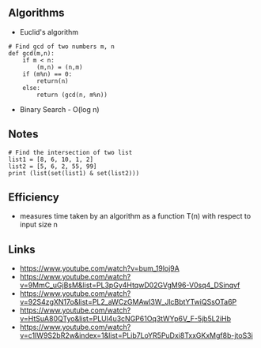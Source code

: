 ## Algorithms
- Euclid's algorithm
```
# Find gcd of two numbers m, n
def gcd(m,n):
    if m < n:
        (m,n) = (n,m)
    if (m%n) == 0:
        return(n)
    else:
        return (gcd(n, m%n))
  ```  
- Binary Search - O(log n)

## Notes
```
# Find the intersection of two list
list1 = [8, 6, 10, 1, 2]
list2 = [5, 6, 2, 55, 99]
print (list(set(list1) & set(list2))) 
```
## Efficiency 
- measures time taken by an algorithm as a function T(n) with respect to input size n


## Links
- https://www.youtube.com/watch?v=bum_19loj9A
- https://www.youtube.com/watch?v=9MmC_uGjBsM&list=PL3pGy4HtqwD02GVgM96-V0sq4_DSinqvf
- https://www.youtube.com/watch?v=92S4zgXN17o&list=PL2_aWCzGMAwI3W_JlcBbtYTwiQSsOTa6P
- https://www.youtube.com/watch?v=HtSuA80QTyo&list=PLUl4u3cNGP61Oq3tWYp6V_F-5jb5L2iHb
- https://www.youtube.com/watch?v=c1IW9S2bR2w&index=1&list=PLib7LoYR5PuDxi8TxxGKxMgf8b-jtoS3i

